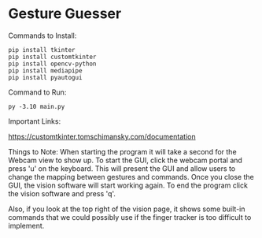 # Gesture Guesser

Commands to Install:
```
pip install tkinter
pip install customtkinter
pip install opencv-python
pip install mediapipe
pip install pyautogui
```

Command to Run:
```
py -3.10 main.py
```

Important Links:

https://customtkinter.tomschimansky.com/documentation

Things to Note:
When starting the program it will take a second for the Webcam view to show up. 
To start the GUI, click the webcam portal and press 'u' on the keyboard. This will present the GUI and allow users to change the mapping between gestures and commands. 
Once you close the GUI, the vision software will start working again. 
To end the program click the vision software and press 'q'.

Also, if you look at the top right of the vision page, it shows some built-in commands that we could possibly use if the finger tracker is too difficult to implement. 

